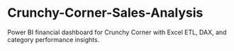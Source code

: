 # Crunchy-Corner-Sales-Analysis
Power BI financial dashboard for Crunchy Corner with Excel ETL, DAX, and category performance insights.
